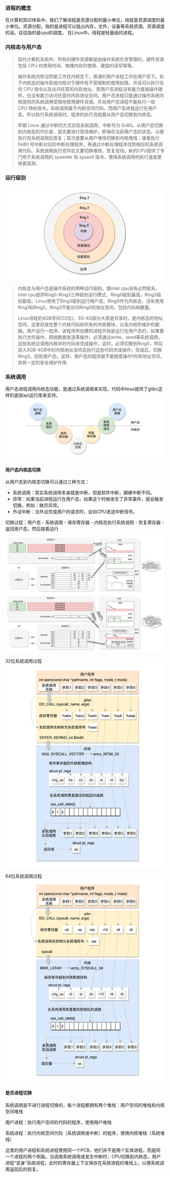 ### 进程的概念
在计算机知识体系中，我们了解进程是资源分配的最小单位，线程是资源调度的最小单位。资源分配，指的是进程可以独占内存，文件，设备等系统资源。资源调度的话，往往指的是cpu的调度。
在Linux中，线程是轻量级的进程。

### 内核态与用户态
>现代计算机系统中，所有的硬件资源都是由操作系统负责管理的，硬件资源包括 CPU 的使用时间、物理内存的使用、硬盘的读写等等。

>操作系统内核当然是工作在内核态下，普通的用户进程工作在用户态下。处于内核态的操作系统内核对于硬件有不受限制的使用权限，并且可以执行任何 CPU 指令以及访问任意的内存地址。而用户态进程没有能力直接操作硬件，也没有能力访问任意的内存地址空间。用户态进程只能通过操作系统内核提供的系统调用受限地使用硬件资源。并且用户态进程不能执行一些 CPU 特权指令。系统调用属于内核空间代码，而用户态进程运行在用户态，所以执行系统调用时，程序的执行流程要从用户态切换到内核态。

>早期 Linux 通过中断的方式实现系统调用，中断号为 0x80。从用户态切换到内核态的代价是，首先要进行现场保护，即保存当前用户态的状态，以便执行完系统调用后恢复；其次是要从用户堆栈切换到内核堆栈；接着执行 0x80 号中断对应的中断处理程序，再通过中断处理程序找到相应的系统调用代码。系统调用执行完毕后又要切换堆栈、恢复现场。新的CPU提供了专门用于系统调用的 sysenter 和 sysexit 指令，使得系统调用的执行速度更快更高效。

### 运行级别
![linux运行级别](../../picture/linux运行级别.jpg)
>内核态与用户态是操作系统的两种运行级别，跟intel cpu没有必然联系，intel cpu提供Ring0-Ring3三种级别运行模式，Ring0级别最高，Ring3级别最低。Linux使用了Ring3级别运行用户态。Ring0作为内核态，没有使用Ring1和Ring2。Ring3不能访问Ring0的地址空间，包括代码和数量。

>Linux进程的4GB空间(32位)，3G-4G部分大家是共享的，是内核态的地址空间，这里存放在整个内核代码和所有的内核模块，以及内核所维护的数据。用户运行一程序，该程序所创建的进程开始是运行在用户态的，如果要执行文件操作，网络数据发送等操作，必须通过write，send等系统调用，这些系统会调用内核中的代码来完成操作，这时，必须切换到Ring0，然后进入3GB-4GB中的内核地址空间去执行这些代码完成操作，完成后，切换Ring3，回到用户态。这样，用户态的程序就不能随意操作1内核地址空间，具有一定的安全保护作用

### 系统调用
用户态进程调用内核态功能，是通过系统调用来实现，代码中linux提供了glibc这样的底层api运行库来支持。
![linux运行级别](../../picture/Linux/用户态系统调用概念图.jpg)
#### 用户态内核态切换
从用户态到内核态切换可以通过三种方式：
* 系统调用：其实系统调用本身就是中断，但是软件中断，跟硬中断不同。
* 异常：如果当前进程运行在用户态，如果这个时候发生了异常事件，就会触发切换。例如：缺页异常。
* 外设中断：当外设完成用户的请求时，会向CPU发送中断信号。

切换过程：用户态 - 系统调用 - 保存寄存器 - 内核态执行系统调用 - 恢复寄存器 - 返回用户态，然后接着运行

![linux运行级别](../../picture/Linux/内核态用户态切换.jpeg)

32位系统调用过程
![linux运行级别](../../picture/Linux/32位系统调用过程.jpg)

64位系统调用过程
![linux运行级别](../../picture/Linux/64位系统调用过程.jpg)

#### 是否进程切换
系统调用是不进行进程切换的，每个进程都拥有两个堆栈：用户空间的堆栈和内核空间堆栈  

用户进程：执行用户空间的代码的程序，使用用户堆栈  

系统进程：执行内核空间代码（系统调用或中断）的程序，使用内核堆栈（系统堆栈）  

这里的用户进程和系统进程使用同一个PCB，他们并不是两个实体进程，而是同一个进程的两个侧面。当调用系统调用或发生中断时，CPU切换到内核态，用户进程“变身”系统进程，此时的寄存器上下文保存在系统进程的堆栈上，以便系统调用返回后的恢复。
